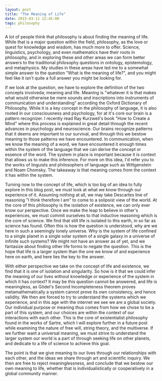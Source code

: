 ```yaml
---
layout: post
title: "The Meaning of Life"
date: 2015-03-11 12:45:00
tags: philosophy
---
```

A lot of people think that philosophy is about finding the meaning of life. While that is a major question within the field, philosophy, as the love or quest for knowledge and wisdom, has much more to offer. Science, linguistics, psychology, and even mathematics have their roots in philosophy, and in exploring these and other areas we can form better answers to the traditional philosophy questions in ontology, epistemology, and metaphysics. My studies in these areas have led me to a somewhat simple answer to the question "What is the meaning of life?", and you might feel like it isn't quite a full answer you might be looking for.

If we look at the question, we have to explore the definition of the two concepts involveda; meaning and life. Meaning is "whatever it is that makes what would otherwise be mere sounds and inscriptions into instruments of communication and understanding" according the Oxford Dictionary of Philosophy. While it is a key concept in the philosophy of language, it is also rooted in our consciousness and psychology, for at it's core our brain is a pattern recognizer. I recently read Ray Kurzweil's book "How to Create a Mind" where this process is explained in great detail through the recent advances in psychology and neuroscience. Our brains recognize patterns that it deems are important to our survival, and through this we bestow meaning to those patterns we have encountered. In communication, when we know the meaning of a word, we have encountered it enough times within the system of the language that we can derive the concept or essence of the word. The system in place is important because it is context that allows us to make this inference. For more on this idea, I'd refer you to the works of linguists and philosophers of language such as Wittgenstein and Noam Chomsky. The takeaway is that meaning comes from the context it has within the system.

Turning now to the concept of life, which is too big of an idea to fully explore in this blog post, we must look at what we know through our experience of it. Assuming nothing at all, we may take Descartes line of reasoning "I think therefore I am" to come to a solipsist view of the world. At the core of this philosophy is the isolation of existence, we can only ever know our perspective. Once we make the leap to believe in other's experiences, we must commit ourselves to that inductive reasoning which is the core of science. We find that still life is isolated to this earth, in so far as science has found. Often this is how the question is understood, why are we here in such a seemingly lonely universe. Why is the system of life confined to a single planet in a single solar system of a single galaxy in a universe of infinite such systems? We might not have an answer as of yet, and we fantasize about finding other life forms to negate the question. This is the hope that life is a larger system than the one we know of and experience here on earth, and here lies the key to the answer.

With either perspective we take on the concept of life and existence, we find that it is one of isolation and singularity. So how is it that we could infer the meaning of our lives without knowledge or experience of the system in which it has context? It may be this question cannot be answered, and life is meaningless, as Gödel's Second Incompleteness theorem proves metamathematically a system cannot prove its own consistency, and hence validity. We then are forced to try to understand the systems which we experience, and in this age with the internet we see we are a global society. Our individual purpose or meaning thus comes from how we chose to be a part of this system, and our choices are within the context of our interactions with each other. This is the core of existentialist philosophy found in the works of Sartre, which I will explore further in a future post while examining the nature of free will, string theory, and the multiverse. If we further want a universal meaning, we must strive to understand the larger system our world is a part of through seeking life on other planets, and dedicate to a life of science to achieve this goal.

The point is that we give meaning to our lives through our relationships with each other, and the ideas we share through art and scientific inquiry. We then are free to reject meaninglessness, and conclude that we bestow our own meaning to life, whether that is individualistically or cooperatively in a global community manner.
